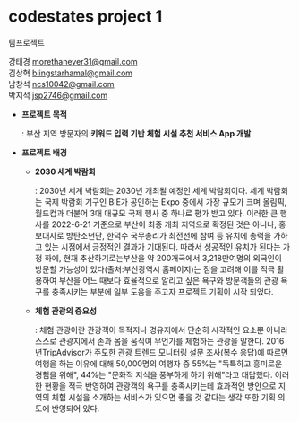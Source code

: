# codestates project 1

팀프로젝트  

강태경 morethanever31@gmail.com  
김상혁 blingstarhamal@gmail.com  
남창석 ncs10042@gmail.com  
박지석 jsp2746@gmail.com  



- **프로젝트 목적**
    
    : 부산 지역 방문자의 **키워드 입력 기반 체험 시설 추천 서비스 App 개발** 
    
- **프로젝트 배경**
    - **2030 세계 박람회**
        
        : 2030년 세계 박람회는 2030년 개최될 예정인 세계 박람회이다. 세계 박람회는 국제 박람회 기구인 BIE가 공인하는 Expo 중에서 가장 규모가 크며 올림픽, 월드컵과 더불어 3대 대규모 국제 행사 중 하나로 평가 받고 있다.
          이러한 큰 행사를 2022-6-21 기준으로 부산이 최종 개최 지역으로 확정된 것은 아니나,  홍보대사로 방탄소년단, 한덕수 국무총리가 최전선에 참여 등 유치에 총력을 가하고 있는 시점에서 긍정적인 결과가 기대된다.
          따라서 성공적인 유치가 된다는 가정 하에, 현재 추산하기로는부산을 약 200개국에서 3,218만여명의 외국인이 방문할 가능성이 있다(출처:부산광역시 홈페이지)는 점을 고려해 이를 적극 활용하여 부산을 어느 때보다 효율적으로 알리고 싶은 욕구와 방문객들의 관광 욕구를 충족시키는 부분에 일부 도움을 주고자  프로젝트 기획이 시작 되었다.
        
    - **체험 관광의 중요성**
        
        : 체험 관광이란 관광객이 목적지나 경유지에서 단순히 시각적인 요소뿐 아니라 스스로 관광지에서 손과 몸을 움직여 무언가를 체험하는 관광을 말한다. 2016년TripAdvisor가 주도한 관광 트렌드 모니터링 설문 조사(복수 응답)에 따르면 여행을 하는 이유에 대해 50,000명의 여행자 중 55%는 "독특하고 흥미로운 경험을 위해", 44%는 "문화적 지식을 풍부하게 하기 위해”라고 대답했다. 이러한 현황을 적극 반영하여 관광객의 욕구를 충족시키는데 효과적인 방안으로 지역의 체험 시설을 소개하는 서비스가 있으면 좋을 것 같다는 생각 또한 기획 의도에 반영되어 있다.

